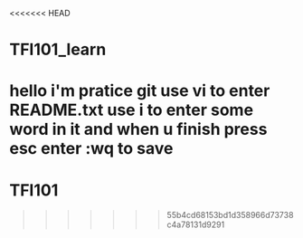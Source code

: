 <<<<<<< HEAD
# TFI101_learn
hello i'm pratice git
use vi to enter README.txt
use i to enter some word in it
and when u finish 
press esc enter :wq to save
=======
# TFI101
>>>>>>> 55b4cd68153bd1d358966d73738c4a78131d9291
